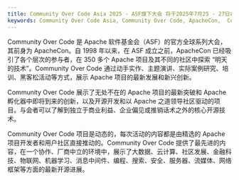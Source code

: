 ```yaml
---
title: Community Over Code Asia 2025 - ASF旗下大会 将于2025年7月25 - 27日在北京举行
keywords: Community Over Code Asia, Community Over Code, ApacheCon,  Community Over Code Asia 2025
---
```


Community Over Code 是 Apache 软件基金会（ASF）的官方全球系列大会，其前身为 ApacheCon。自 1998 年以来，在 ASF 成立之前，ApacheCon 已经吸引了各个层次的参与者，在 350 多个 Apache 项目及其不同的社区中探索 “明天的技术”。Community Over Code 通过动手实作、主题演讲、实际案例研究、培训、黑客松活动等方式，展示 Apache 项目的最新发展和新兴创新。

Community Over Code 展示了无处不在的 Apache 项目的最新突破和 Apache 孵化器中即将到来的创新，以及开源开发和以 Apache 之道领导社区驱动的项目。与会者可以了解到独立于商业利益、企业偏见或推销话术之外的核心开源技术。

Community Over Code 项目是动态的，每次活动的内容都是由精选的 Apache 项目开发者和用户社区直接推动的。Community Over Code 提供了最先进的内容，在一个协作、厂商中立的环境中，展示了大数据、云计算、社区发展、金融科技、物联网、机器学习、消息中间件、编程、搜索、安全、服务器、流媒体、网络框架等方面的最新开源进展。
